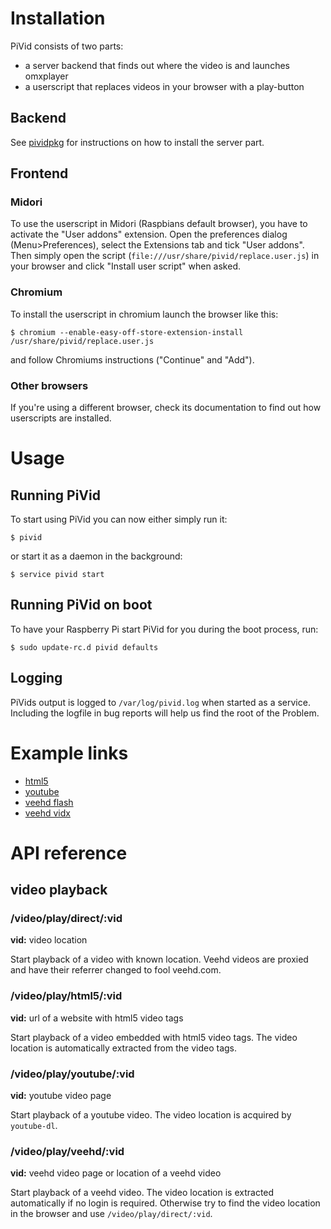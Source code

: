 # Installation
PiVid consists of two parts: 

- a server backend that finds out where the video is and launches omxplayer
- a userscript that replaces videos in your browser with a play-button

## Backend
See [pividpkg](https://github.com/pi3g/pividpkg) for instructions on how to install the server part.

## Frontend
### Midori
To use the userscript in Midori (Raspbians default browser), you have to activate the "User addons" extension. Open the preferences dialog (Menu>Preferences), select the Extensions tab and tick "User addons". Then simply open the script (`file:///usr/share/pivid/replace.user.js`) in your browser and click "Install user script" when asked.

### Chromium
To install the userscript in chromium launch the browser like this:

    $ chromium --enable-easy-off-store-extension-install /usr/share/pivid/replace.user.js
    
and follow Chromiums instructions ("Continue" and "Add").

### Other browsers
If you're using a different browser, check its documentation to find out how userscripts are installed.

# Usage
## Running PiVid
To start using PiVid you can now either simply run it:

    $ pivid
    
or start it as a daemon in the background:

    $ service pivid start

## Running PiVid on boot
To have your Raspberry Pi start PiVid for you during the boot process, run:

    $ sudo update-rc.d pivid defaults

## Logging

PiVids output is logged to `/var/log/pivid.log` when started as a service. Including the logfile in bug reports will help us find the root of the Problem.

# Example links
- [html5](http://www.w3.org/2010/05/video/mediaevents.html)
- [youtube](http://www.youtube.com/watch?v=eRsGyueVLvQ)
- [veehd flash](http://veehd.com/video/4531775_Sintel-2010)
- [veehd vidx](http://veehd.com/video/4531775_Sintel-2010)


# API reference
## video playback

### /video/play/direct/:vid

**vid:** video location

Start playback of a video with known location. Veehd videos are proxied and have
their referrer changed to fool veehd.com.

### /video/play/html5/:vid

**vid:** url of a website with html5 video tags

Start playback of a video embedded with html5 video tags. The video location is
automatically extracted from the video tags.

### /video/play/youtube/:vid

**vid:** youtube video page

Start playback of a youtube video. The video location is acquired by
`youtube-dl`.

### /video/play/veehd/:vid

**vid:** veehd video page or location of a veehd video

Start playback of a veehd video. The video location is extracted automatically
if no login is required. Otherwise try to find the video location in the browser
and use `/video/play/direct/:vid`.
